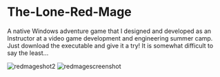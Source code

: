 # The-Lone-Red-Mage

A native Windows adventure game that I designed and developed as an Instructor at a video game development and engineering summer camp. Just download the executable and give it a try! It is somewhat difficult to say the least...


![redmageshot2](https://user-images.githubusercontent.com/66957683/143952155-f575374a-bcef-4427-9caf-6d5cc318c9a6.JPG)
![redmagescreenshot](https://user-images.githubusercontent.com/66957683/143952159-3dd308c7-f02f-4435-8109-16afbc9d4aeb.JPG)
